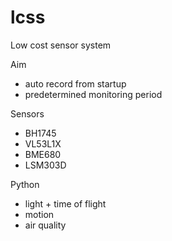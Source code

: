 # lcss
Low cost sensor system

Aim
- auto record from startup
- predetermined monitoring period

Sensors
- BH1745
- VL53L1X
- BME680
- LSM303D

Python
- light + time of flight
- motion
- air quality
